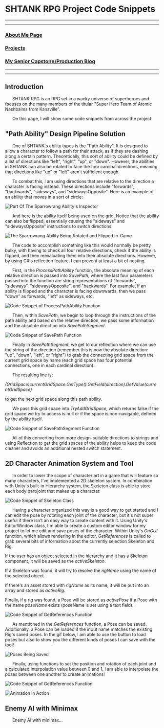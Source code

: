 # SHTANK RPG Project Code Snippets

---
---

### [About Me Page](https://matthewroy01.github.io/aboutme)

### [Projects](https://matthewroy01.github.io/index)

### [My Senior Capstone/Production Blog](https://matthewroy01.github.io/capstoneblog)

---
---

## Introduction

&nbsp;&nbsp;&nbsp;&nbsp;&nbsp;&nbsp;SHTANK RPG is an RPG set in a wacky universe of superheroes and focuses on the many members of the titular "Super Hero Team of Atomic Nashbalms from Kansville".

&nbsp;&nbsp;&nbsp;&nbsp;&nbsp;&nbsp;On this page, I will show some code snippets from across the project.

## "Path Ability" Design Pipeline Solution

&nbsp;&nbsp;&nbsp;&nbsp;&nbsp;&nbsp;One of SHTANK's ability types is the "Path Ability". It is designed to allow a character to follow a path for their attack, as if they are dashing along a certain pattern. Theoretically, this sort of ability could be defined by a list of directions like "left", "right", "up", or "down". However, the abilities in SHTANK can also be rotated to face the four cardinal directions, meaning that directions like "up" or "left" aren't sufficient enough.

&nbsp;&nbsp;&nbsp;&nbsp;&nbsp;&nbsp;To combat this, I am using directions that are relative to the direction a character is facing instead. These directions include "forwards", "backwards", "sideways", and "sidewaysOpposite". Here is an example of an ability that moves in a sort of circle:

![Part Of The Sparrowrang Ability's Inspector](https://raw.githubusercontent.com/matthewroy01/matthewroy01.github.io/master/img/shtank/sparrowrang_inspector.PNG "Part Of The Sparrowrang Ability's Inspector")

&nbsp;&nbsp;&nbsp;&nbsp;&nbsp;&nbsp;And here is the ability itself being used on the grid. Notice that the ability can also be flipped, essentially causing the "sideways" and "sidewaysOpposite" instructions to switch directions.

![The Sparrowrang Ability Being Rotated and Flipped In-Game](https://raw.githubusercontent.com/matthewroy01/matthewroy01.github.io/master/img/shtank/sparrowrang_ingame.gif)

&nbsp;&nbsp;&nbsp;&nbsp;&nbsp;&nbsp;The code to accomplish something like this would normally be pretty bulky, with having to check all four relative directions, check if the ability is flipped, and then reevaluating them into their absolute directions. However, by using C#'s reflection feature, I can prevent at least a bit of nesting.

&nbsp;&nbsp;&nbsp;&nbsp;&nbsp;&nbsp;First, in the *ProcessPathAbility* function, the absolute meaning of each relative direction is passed into *SavePath*, where the last four parameters passed into the function are string representations of "forwards", "sideways", "sidewaysOpposite", and "backwards". For example, if an ability is flipped and the character is facing downwards, then we pass "down" as forwards, "left" as sideways, etc.

![Code Snippet of ProcessPathAbility Function](https://raw.githubusercontent.com/matthewroy01/matthewroy01.github.io/master/img/shtank/abilityprocessor_processpathability.PNG "Code Snippet of ProcessPathAbility Function")

&nbsp;&nbsp;&nbsp;&nbsp;&nbsp;&nbsp;Then, within *SavePath*, we begin to loop through the instructions of the path ability and based on the relative direction, we pass some information and the absolute direction into *SavePathSegment*.

![Code Snippet of SavePath Function](https://raw.githubusercontent.com/matthewroy01/matthewroy01.github.io/master/img/shtank/abilityprocessor_savepath.PNG "Code Snippet of SavePath Function")

&nbsp;&nbsp;&nbsp;&nbsp;&nbsp;&nbsp;Finally in *SavePathSegment*, we get to our reflection where we can use the string of the direction (remember this is now the absolute direction: "up", "down", "left", or "right") to grab the connecting grid space from the current grid space by name (each grid space has four potential connections, one in each cardinal direction).

&nbsp;&nbsp;&nbsp;&nbsp;&nbsp;&nbsp;The resulting line is:

*(GridSpace)currentGridSpace.GetType().GetField(direction).GetValue(currentGridSpace)*

to get the next grid space along this path ability.

&nbsp;&nbsp;&nbsp;&nbsp;&nbsp;&nbsp;We pass this grid space into *TryAddGridSpace*, which returns false if the grid space we try to access is null or if the space is non-navigable, defined by the ability itself.

![Code Snippet of SavePathSegment Function](https://raw.githubusercontent.com/matthewroy01/matthewroy01.github.io/master/img/shtank/abilityprocessor_savepathsegment.PNG "Code Snippet of SavePathSegment Function")

&nbsp;&nbsp;&nbsp;&nbsp;&nbsp;&nbsp;All of this converting from more design-suitable directions to strings and using Reflection to get the grid spaces of the ability helps to keep the code cleaner and avoids an additional nested switch statement.

## 2D Character Animation System and Tool

&nbsp;&nbsp;&nbsp;&nbsp;&nbsp;&nbsp;In order to lower the scope of character art in a game that will feature so many characters, I've implemented a 2D skeleton system. In combination with Unity's built-in Hierarchy system, the Skeleton class is able to store each body part/joint that makes up a character.

![Code Snippet of Skeleton Class](https://raw.githubusercontent.com/matthewroy01/matthewroy01.github.io/master/img/shtank/abilityprocessor_savepathsegment.PNG "Code Snippet of Skeleton Class")

&nbsp;&nbsp;&nbsp;&nbsp;&nbsp;&nbsp;Having a character organized this way is a good way to get started and I can edit the pose by rotating each joint of the character, but it's not super useful if there isn't an easy way to create content with it. Using Unity's EditorWindow class, I'm able to create a custom editor window for my project to let me edit and save poses of the character. Within Unity's *OnGUI* function, which allows rendering in the editor, *GetReferences* is called to grab several bits of information about the currently selection Skeleton and Rig.

If the user has an object selected in the hierarchy and it has a Skeleton component, it will be saved as the *activeSkeleton*.

If a Skeleton was found, it will try to resolve the *rigName* using the name of the selected object.

If there's an asset stored with *rigName* as its name, it will be put into an array and stored as *activeRig*.

Finally, if a rig was found, a Pose will be stored as *activePose* if a Pose with the name *poseName* exists (poseName is set using a text field).

![Code Snippet of GetReferences Function](https://raw.githubusercontent.com/matthewroy01/matthewroy01.github.io/master/img/shtank/abilityprocessor_savepathsegment.PNG "Code Snippet of GetReferences Function")

&nbsp;&nbsp;&nbsp;&nbsp;&nbsp;&nbsp;As mentioned in the *GetReferences* function, a Pose can be saved. Additionally, a Pose can be loaded if the input name matches the existing Rig's saved poses. In the gif below, I am able to use the button to load poses but also to show you the different kinds of poses I can save with the tool!

![Poses Being Saved](https://raw.githubusercontent.com/matthewroy01/matthewroy01.github.io/master/img/shtank/sparrowrang_ingame.gif)

&nbsp;&nbsp;&nbsp;&nbsp;&nbsp;&nbsp;Finally, using functions to set the position and rotation of each joint and a calculated interpolation value between 0 and 1, I am able to interpolate the poses between one another to create animations!

![Code Snippet of GetReferences Function](https://raw.githubusercontent.com/matthewroy01/matthewroy01.github.io/master/img/shtank/abilityprocessor_savepathsegment.PNG "Code Snippet of GetReferences Function")

![Animation in Action](https://raw.githubusercontent.com/matthewroy01/matthewroy01.github.io/master/img/shtank/sparrowrang_ingame.gif)

## Enemy AI with Minimax

&nbsp;&nbsp;&nbsp;&nbsp;&nbsp;&nbsp;Enemy AI with minimax...
